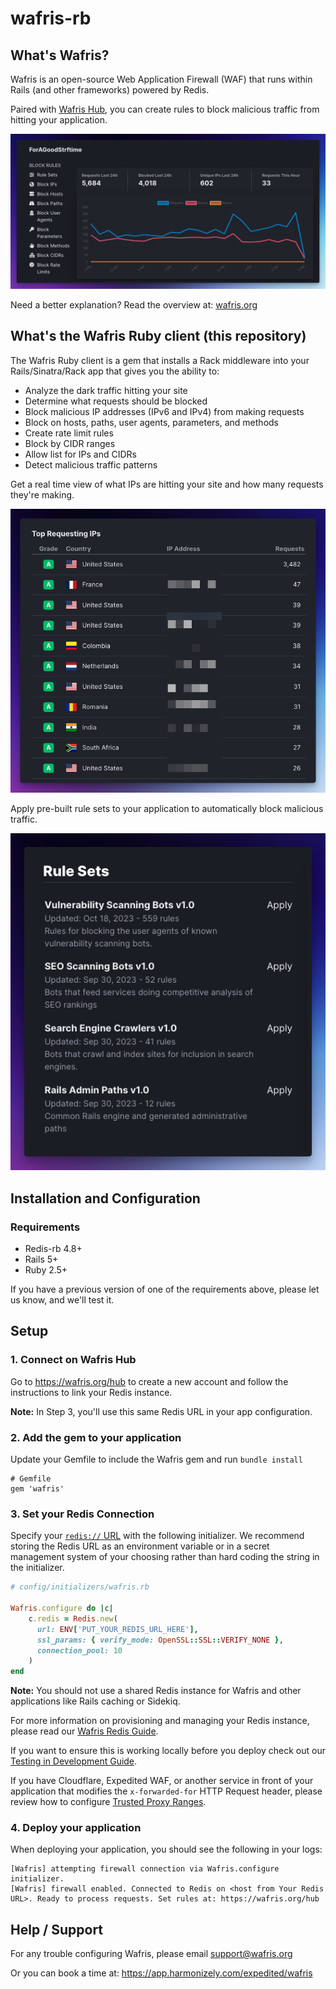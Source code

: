 # wafris-rb

## What's Wafris?
Wafris is an open-source Web Application Firewall (WAF) that runs within Rails (and other frameworks) powered by Redis. 

Paired with [Wafris Hub](https://wafris.org/hub), you can create rules to block malicious traffic from hitting your application.

![Rules and Graph](docs/rules-and-graph.png)

Need a better explanation? Read the overview at: [wafris.org](https://wafris.org)

## What's the Wafris Ruby client (this repository)

The Wafris Ruby client is a gem that installs a Rack middleware into your Rails/Sinatra/Rack app that gives you the ability to:

- Analyze the dark traffic hitting your site
- Determine what requests should be blocked
- Block malicious IP addresses (IPv6 and IPv4) from making requests
- Block on hosts, paths, user agents, parameters, and methods
- Create rate limit rules
- Block by CIDR ranges
- Allow list for IPs and CIDRs
- Detect malicious traffic patterns

Get a real time view of what IPs are hitting your site and how many requests they're making.

![Top IPs](docs/top-ips.png)


Apply pre-built rule sets to your application to automatically block malicious traffic.

![Rule Sets](docs/rule-sets.png)


## Installation and Configuration

### Requirements
- Redis-rb 4.8+
- Rails 5+
- Ruby 2.5+

If you have a previous version of one of the requirements above, please let us know, and we'll test it.

## Setup


### 1. Connect on Wafris Hub

Go to https://wafris.org/hub to create a new account and
follow the instructions to link your Redis instance.

**Note:** In Step 3, you'll use this same Redis URL in your app configuration.

### 2. Add the gem to your application

Update your Gemfile to include the Wafris gem and run 
`bundle install`

```
# Gemfile
gem 'wafris'
```

### 3. Set your Redis Connection

Specify your [`redis://` URL][redis-url] with the following initializer. We recommend storing the Redis URL as an environment variable or in a secret management system of your choosing rather than hard coding the string in the initializer.

```ruby
# config/initializers/wafris.rb

Wafris.configure do |c|
    c.redis = Redis.new(
      url: ENV['PUT_YOUR_REDIS_URL_HERE'],
      ssl_params: { verify_mode: OpenSSL::SSL::VERIFY_NONE },
      connection_pool: 10
    )
end
```

**Note:** You should not use a shared Redis instance for Wafris and other applications like Rails caching or Sidekiq.

For more information on provisioning and managing your Redis instance, please read our [Wafris Redis Guide](https://wafris.org/guides/redis-provisioning).

If you want to ensure this is working locally before you deploy check out our [Testing in Development Guide](docs/testing-in-dev.md).

If you have Cloudflare, Expedited WAF, or another service in front of your application that modifies the `x-forwarded-for` HTTP Request header, please review how to configure [Trusted Proxy Ranges](docs/trusted-proxies.md).

### 4. Deploy your application

When deploying your application, you should see the following in your logs:

```
[Wafris] attempting firewall connection via Wafris.configure initializer.
[Wafris] firewall enabled. Connected to Redis on <host from Your Redis URL>. Ready to process requests. Set rules at: https://wafris.org/hub
```

## Help / Support

For any trouble configuring Wafris, please email [support@wafris.org](mailto:support@wafris.org)

Or you can book a time at: https://app.harmonizely.com/expedited/wafris

<img src='https://uptimer.expeditedsecurity.com/wafris-rb' width='0' height='0'>

[redis-url]: https://www.iana.org/assignments/uri-schemes/prov/redis
